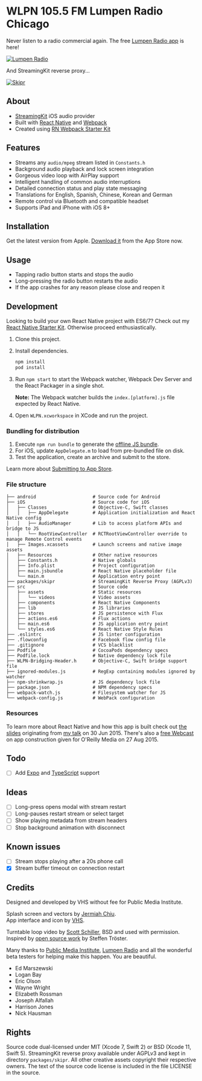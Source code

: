 # WLPN 105.5 FM Lumpen Radio Chicago

Never listen to a radio commercial again. The free [Lumpen Radio app](https://appsto.re/us/NedV7.i) is here!

[![Lumpen Radio](https://codeberg.org/vhs/lumpen-radio/raw/branch/trunk/app-cover-fs8.png "Application simulated in iOS 13")](https://vhs.codeberg.page/code/lumpen-radio/assets/5_6226640352183320745.mp4)

And StreamingKit reverse proxy...

[![Skipr](https://codeberg.org/vhs/lumpen-radio/raw/branch/trunk/packages/skipr/skipr-logo-fs8.png)](https:///codeberg.org/vhs/lumpen-radio/src/branch/master/packages/skipr)

## About

- [StreamingKit](https://github.com/tumtumtum/StreamingKit/) iOS audio provider
- Built with [React Native](https://facebook.github.io/react-native/) and [Webpack](https://webpack.js.org/)
- Created using [RN Webpack Starter Kit](https://vhs.codeberg.page/code/react-native-webpack-starter-kit)

## Features

- Streams any `audio/mpeg` stream listed in `Constants.h`
- Background audio playback and lock screen integration
- Gorgeous video loop with AirPlay support
- Intelligent handling of common audio interruptions
- Detailed connection status and play state messaging
- Translations for English, Spanish, Chinese, Korean and German
- Remote control via Bluetooth and compatible headset
- Supports iPad and iPhone with iOS 8+

## Installation

Get the latest version from Apple. [Download it](https://appsto.re/us/NedV7.i) from the App Store now.

## Usage

- Tapping radio button starts and stops the audio
- Long-pressing the radio button restarts the audio
- If the app crashes for any reason please close and reopen it

## Development

Looking to build your own React Native project with ES6/7? Check out my [React Native Starter Kit](https://codeberg.org/vhs/react-native-webpack-starter-kit). Otherwise proceed enthusiastically.

1. Clone this project.
2. Install dependencies.

    ```sh
    npm install
    pod install
    ```

3. Run `npm start` to start the Webpack watcher, Webpack Dev Server and the React Packager in a single shot.

   **Note:** The Webpack watcher builds the `index.[platform].js` file expected by React Native.

4. Open `WLPN.xcworkspace` in XCode and run the project.

### Bundling for distribution

1. Execute `npm run bundle` to generate the [offline JS bundle](https://facebook.github.io/react-native/docs/running-on-device-ios.html#using-offline-bundle).
2. For iOS, update `AppDelegate.m` to load from pre-bundled file on disk.
3. Test the application, create an archive and submit to the store.

Learn more about [Submitting to App Store](https://vhs.codeberg.page/reflecting-on-react-native-development/#submitting-to-app-store).

### File structure

    ├── android                     # Source code for Android
    ├── iOS                         # Source code for iOS
    │   ├── Classes                 # Objective-C, Swift classes
    │   │   ├── AppDelegate         # Application initialization and React Native config
    │   │   ├── AudioManager        # Lib to access platform APIs and bridge to JS
    │   │   └── RootViewController  # RCTRootViewController override to manage Remote Control events
    │   ├── Images.xcassets         # Launch screens and native image assets
    │   ├── Resources               # Other native resources
    │   ├── Constants.h             # Native globals
    │   ├── Info.plist              # Project configuration
    │   ├── main.jsbundle           # React Native placeholder file
    │   └── main.m                  # Application entry point
    ├── packages/skipr              # StreamingKit Reverse Proxy (AGPLv3)
    ├── src                         # Source code
    │   ├── assets                  # Static resources
    │   │   └── videos              # Video assets
    │   ├── components              # React Native Components
    │   ├── lib                     # JS libraries
    │   ├── stores                  # JS persistence with Flux
    │   ├── actions.es6             # Flux actions
    │   ├── main.es6                # JS application entry point
    │   └── styles.es6              # React Native Style Rules
    ├── .eslintrc                   # JS linter configuration
    ├── .flowconfig                 # Facebook flow config file
    ├── .gitignore                  # VCS blacklist
    ├── Podfile                     # CocoaPods dependency specs
    ├── Podfile.lock                # Native dependency lock file
    ├── WLPN-Bridging-Header.h      # Objective-C, Swift bridge support file
    ├── ignored-modules.js          # RegExp containing modules ignored by watcher
    ├── npm-shrinkwrap.js           # JS dependency lock file
    ├── package.json                # NPM dependency specs
    ├── webpack-watch.js            # Filesystem watcher for JS
    └── webpack-config.js           # WebPack configuration

### Resources

To learn more about React Native and how this app is built check out [the slides](https://slides.com/vhs/streaming-audio-react-native/) originating from [my talk](https://www.meetup.com/React-Chicago/events/222510246/) on <time datetime="2015-06-30 18:00">30 Jun 2015</time>. There's also a [free Webcast](https://www.oreilly.com/pub/e/3483) on app construction given for O'Reilly Media on <time datetime="2015-08-27 18:00">27 Aug 2015</time>.

## Todo

- [ ] Add [Expo](https://expo.io/) and [TypeScript](https://www.typescriptlang.org/) support

## Ideas

- [ ] Long-press opens modal with stream restart
- [ ] Long-pauses restart stream or select target
- [ ] Show playing metadata from stream headers
- [ ] Stop background animation with disconnect

## Known issues

- [ ] Stream stops playing after a 20s phone call
- [x] Stream buffer timeout on connection restart

## Credits

Designed and developed by VHS without fee for Public Media Institute.

Splash screen and vectors by [Jermiah Chiu](https://jeremiahchiu.com).<br>
App interface and icon by [VHS](https://vhs.codeberg.page).

Turntable loop video by [Scott Schiller](https://www.scottschiller.com/), BSD and used with permission.<br>
Inspired by [open source work](https://github.com/stetro/domradio-ios/) by Steffen Tröster.

Many thanks to [Public Media Institute](https://www.publicmediainstitute.com/), [Lumpen Radio](https://www.lumpenradio.com) and all the wonderful beta testers for helping make this happen. You are beautiful.

- Ed Marszewski
- Logan Bay
- Eric Olson
- Wayne Wright
- Elizabeth Rossman
- Joseph Alfallah
- Harrison Jones
- Nick Hausman

## Rights

Source code dual-licensed under MIT (Xcode 7, Swift 2) or BSD (Xcode 11, Swift 5). StreamingKit reverse proxy available under AGPLv3 and kept in directory `packages/skipr`. All other creative assets copyright their respective owners. The text of the source code license is included in the file LICENSE in the source.
